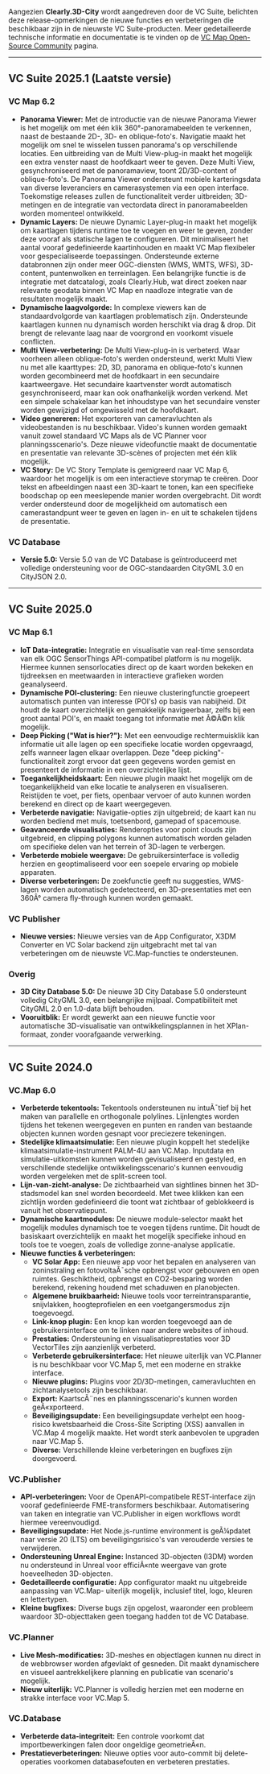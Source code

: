 Aangezien **Clearly.3D-City** wordt aangedreven door de VC Suite, belichten deze release-opmerkingen de nieuwe functies en verbeteringen die beschikbaar zijn in de nieuwste VC Suite-producten. Meer gedetailleerde technische informatie en documentatie is te vinden op de [VC Map Open-Source Community](https://github.com/virtualcitySYSTEMS) pagina.

---
## VC Suite 2025.1 (Laatste versie)
### VC Map 6.2

* **Panorama Viewer:** Met de introductie van de nieuwe Panorama Viewer is het mogelijk om met één klik 360°-panoramabeelden te verkennen, naast de bestaande 2D-, 3D- en oblique-foto's. Navigatie maakt het mogelijk om snel te wisselen tussen panorama's op verschillende locaties. Een uitbreiding van de Multi View-plug-in maakt het mogelijk een extra venster naast de hoofdkaart weer te geven. Deze Multi View, gesynchroniseerd met de panoramaview, toont 2D/3D-content of oblique-foto's. De Panorama Viewer ondersteunt mobiele karteringsdata van diverse leveranciers en camerasystemen via een open interface. Toekomstige releases zullen de functionaliteit verder uitbreiden; 3D-metingen en de integratie van vectordata direct in panoramabeelden worden momenteel ontwikkeld.
* **Dynamic Layers:** De nieuwe Dynamic Layer-plug-in maakt het mogelijk om kaartlagen tijdens runtime toe te voegen en weer te geven, zonder deze vooraf als statische lagen te configureren. Dit minimaliseert het aantal vooraf gedefinieerde kaartinhouden en maakt VC Map flexibeler voor gespecialiseerde toepassingen. Ondersteunde externe databronnen zijn onder meer OGC-diensten (WMS, WMTS, WFS), 3D-content, puntenwolken en terreinlagen. Een belangrijke functie is de integratie met datcatalogi, zoals Clearly.Hub, wat direct zoeken naar relevante geodata binnen VC Map en naadloze integratie van de resultaten mogelijk maakt.
* **Dynamische laagvolgorde:** In complexe viewers kan de standaardvolgorde van kaartlagen problematisch zijn. Ondersteunde kaartlagen kunnen nu dynamisch worden herschikt via drag & drop. Dit brengt de relevante laag naar de voorgrond en voorkomt visuele conflicten.
* **Multi View-verbetering:** De Multi View-plug-in is verbeterd. Waar voorheen alleen oblique-foto's werden ondersteund, werkt Multi View nu met alle kaarttypes: 2D, 3D, panorama en oblique-foto's kunnen worden gecombineerd met de hoofdkaart in een secundaire kaartweergave. Het secundaire kaartvenster wordt automatisch gesynchroniseerd, maar kan ook onafhankelijk worden verkend. Met een simpele schakelaar kan het inhoudstype van het secundaire venster worden gewijzigd of omgewisseld met de hoofdkaart.
* **Video genereren:** Het exporteren van cameravluchten als videobestanden is nu beschikbaar. Video's kunnen worden gemaakt vanuit zowel standaard VC Maps als de VC Planner voor planningsscenario's. Deze nieuwe videofunctie maakt de documentatie en presentatie van relevante 3D-scènes of projecten met één klik mogelijk.
* **VC Story:** De VC Story Template is gemigreerd naar VC Map 6, waardoor het mogelijk is om een interactieve storymap te creëren. Door tekst en afbeeldingen naast een 3D-kaart te tonen, kan een specifieke boodschap op een meeslepende manier worden overgebracht. Dit wordt verder ondersteund door de mogelijkheid om automatisch een camerastandpunt weer te geven en lagen in- en uit te schakelen tijdens de presentatie.

### VC Database

* **Versie 5.0:** Versie 5.0 van de VC Database is geïntroduceerd met volledige ondersteuning voor de OGC-standaarden CityGML 3.0 en CityJSON 2.0.
---
## VC Suite 2025.0
### VC Map 6.1

* **IoT Data-integratie:** Integratie en visualisatie van real-time sensordata van elk OGC SensorThings API-compatibel platform is nu mogelijk. Hiermee kunnen sensorlocaties direct op de kaart worden bekeken en tijdreeksen en meetwaarden in interactieve grafieken worden geanalyseerd.
* **Dynamische POI-clustering:** Een nieuwe clusteringfunctie groepeert automatisch punten van interesse (POI's) op basis van nabijheid. Dit houdt de kaart overzichtelijk en gemakkelijk navigeerbaar, zelfs bij een groot aantal POI's, en maakt toegang tot informatie met Ã©Ã©n klik mogelijk.
* **Deep Picking ("Wat is hier?"):** Met een eenvoudige rechtermuisklik kan informatie uit alle lagen op een specifieke locatie worden opgevraagd, zelfs wanneer lagen elkaar overlappen. Deze "deep picking"-functionaliteit zorgt ervoor dat geen gegevens worden gemist en presenteert de informatie in een overzichtelijke lijst.
* **Toegankelijkheidskaart:** Een nieuwe plugin maakt het mogelijk om de toegankelijkheid van elke locatie te analyseren en visualiseren. Reistijden te voet, per fiets, openbaar vervoer of auto kunnen worden berekend en direct op de kaart weergegeven.
* **Verbeterde navigatie:** Navigatie-opties zijn uitgebreid; de kaart kan nu worden bediend met muis, toetsenbord, gamepad of spacemouse.
* **Geavanceerde visualisaties:** Renderopties voor point clouds zijn uitgebreid, en clipping polygons kunnen automatisch worden geladen om specifieke delen van het terrein of 3D-lagen te verbergen.
* **Verbeterde mobiele weergave:** De gebruikersinterface is volledig herzien en geoptimaliseerd voor een soepele ervaring op mobiele apparaten.
* **Diverse verbeteringen:** De zoekfunctie geeft nu suggesties, WMS-lagen worden automatisch gedetecteerd, en 3D-presentaties met een 360Â° camera fly-through kunnen worden gemaakt.

### VC Publisher

* **Nieuwe versies:** Nieuwe versies van de App Configurator, X3DM Converter en VC Solar backend zijn uitgebracht met tal van verbeteringen om de nieuwste VC.Map-functies te ondersteunen.

### Overig

* **3D City Database 5.0:** De nieuwe 3D City Database 5.0 ondersteunt volledig CityGML 3.0, een belangrijke mijlpaal. Compatibiliteit met CityGML 2.0 en 1.0-data blijft behouden.
* **Vooruitblik:** Er wordt gewerkt aan een nieuwe functie voor automatische 3D-visualisatie van ontwikkelingsplannen in het XPlan-formaat, zonder voorafgaande verwerking.

---

## VC Suite 2024.0 
### VC.Map 6.0

* **Verbeterde tekentools:** Tekentools ondersteunen nu intuÃ¯tief bij het maken van parallelle en orthogonale polylines. Lijnlengtes worden tijdens het tekenen weergegeven en punten en randen van bestaande objecten kunnen worden gesnapt voor preciezere tekeningen.
* **Stedelijke klimaatsimulatie:** Een nieuwe plugin koppelt het stedelijke klimaatsimulatie-instrument PALM-4U aan VC.Map. Inputdata en simulatie-uitkomsten kunnen worden gevisualiseerd en gestyled, en verschillende stedelijke ontwikkelingsscenario's kunnen eenvoudig worden vergeleken met de split-screen tool.
* **Lijn-van-zicht-analyse:** De zichtbaarheid van sightlines binnen het 3D-stadsmodel kan snel worden beoordeeld. Met twee klikken kan een zichtlijn worden gedefinieerd die toont wat zichtbaar of geblokkeerd is vanuit het observatiepunt.
* **Dynamische kaartmodules:** De nieuwe module-selector maakt het mogelijk modules dynamisch toe te voegen tijdens runtime. Dit houdt de basiskaart overzichtelijk en maakt het mogelijk specifieke inhoud en tools toe te voegen, zoals de volledige zonne-analyse applicatie.
* **Nieuwe functies & verbeteringen:**
    * **VC Solar App:** Een nieuwe app voor het bepalen en analyseren van zoninstraling en fotovoltaÃ¯sche opbrengst voor gebouwen en open ruimtes. Geschiktheid, opbrengst en CO2-besparing worden berekend, rekening houdend met schaduwen en planobjecten.
    * **Algemene bruikbaarheid:** Nieuwe tools voor terreintransparantie, snijvlakken, hoogteprofielen en een voetgangersmodus zijn toegevoegd.
    * **Link-knop plugin:** Een knop kan worden toegevoegd aan de gebruikersinterface om te linken naar andere websites of inhoud.
    * **Prestaties:** Ondersteuning en visualisatieprestaties voor 3D VectorTiles zijn aanzienlijk verbeterd.
    * **Verbeterde gebruikersinterface:** Het nieuwe uiterlijk van VC.Planner is nu beschikbaar voor VC.Map 5, met een moderne en strakke interface.
    * **Nieuwe plugins:** Plugins voor 2D/3D-metingen, cameravluchten en zichtanalysetools zijn beschikbaar.
    * **Export:** KaartscÃ¨nes en planningsscenario's kunnen worden geÃ«xporteerd.
    * **Beveiligingsupdate:** Een beveiligingsupdate verhelpt een hoog-risico kwetsbaarheid die Cross-Site Scripting (XSS) aanvallen in VC.Map 4 mogelijk maakte. Het wordt sterk aanbevolen te upgraden naar VC.Map 5.
    * **Diverse:** Verschillende kleine verbeteringen en bugfixes zijn doorgevoerd.

### VC.Publisher

* **API-verbeteringen:** Voor de OpenAPI-compatibele REST-interface zijn vooraf gedefinieerde FME-transformers beschikbaar. Automatisering van taken en integratie van VC.Publisher in eigen workflows wordt hiermee vereenvoudigd.
* **Beveiligingsupdate:** Het Node.js-runtime environment is geÃ¼pdatet naar versie 20 (LTS) om beveiligingsrisico's van verouderde versies te verwijderen.
* **Ondersteuning Unreal Engine:** Instanced 3D-objecten (I3DM) worden nu ondersteund in Unreal voor efficiÃ«nte weergave van grote hoeveelheden 3D-objecten.
* **Gedetailleerde configuratie:** App configurator maakt nu uitgebreide aanpassing van VC.Map- uiterlijk mogelijk, inclusief titel, logo, kleuren en lettertypen.
* **Kleine bugfixes:** Diverse bugs zijn opgelost, waaronder een probleem waardoor 3D-objecttaken geen toegang hadden tot de VC Database.

### VC.Planner

* **Live Mesh-modificaties:** 3D-meshes en objectlagen kunnen nu direct in de webbrowser worden afgevlakt of gesneden. Dit maakt dynamischere en visueel aantrekkelijkere planning en publicatie van scenario's mogelijk.
* **Nieuw uiterlijk:** VC.Planner is volledig herzien met een moderne en strakke interface voor VC.Map 5.

### VC.Database

* **Verbeterde data-integriteit:** Een controle voorkomt dat importbewerkingen falen door ongeldige geometrieÃ«n.
* **Prestatieverbeteringen:** Nieuwe opties voor auto-commit bij delete-operaties voorkomen databasefouten en verbeteren prestaties.

